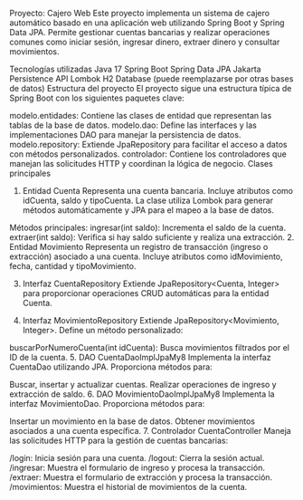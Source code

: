 Proyecto: Cajero Web
Este proyecto implementa un sistema de cajero automático basado en una aplicación web utilizando Spring Boot y Spring Data JPA. Permite gestionar cuentas bancarias y realizar operaciones comunes como iniciar sesión, ingresar dinero, extraer dinero y consultar movimientos.

Tecnologías utilizadas
Java 17
Spring Boot
Spring Data JPA
Jakarta Persistence API
Lombok
H2 Database (puede reemplazarse por otras bases de datos)
Estructura del proyecto
El proyecto sigue una estructura típica de Spring Boot con los siguientes paquetes clave:

modelo.entidades: Contiene las clases de entidad que representan las tablas de la base de datos.
modelo.dao: Define las interfaces y las implementaciones DAO para manejar la persistencia de datos.
modelo.repository: Extiende JpaRepository para facilitar el acceso a datos con métodos personalizados.
controlador: Contiene los controladores que manejan las solicitudes HTTP y coordinan la lógica de negocio.
Clases principales
1. Entidad Cuenta
Representa una cuenta bancaria. Incluye atributos como idCuenta, saldo y tipoCuenta. La clase utiliza Lombok para generar métodos automáticamente y JPA para el mapeo a la base de datos.

Métodos principales:
ingresar(int saldo): Incrementa el saldo de la cuenta.
extraer(int saldo): Verifica si hay saldo suficiente y realiza una extracción.
2. Entidad Movimiento
Representa un registro de transacción (ingreso o extracción) asociado a una cuenta. Incluye atributos como idMovimiento, fecha, cantidad y tipoMovimiento.

3. Interfaz CuentaRepository
Extiende JpaRepository<Cuenta, Integer> para proporcionar operaciones CRUD automáticas para la entidad Cuenta.

4. Interfaz MovimientoRepository
Extiende JpaRepository<Movimiento, Integer>. Define un método personalizado:

buscarPorNumeroCuenta(int idCuenta): Busca movimientos filtrados por el ID de la cuenta.
5. DAO CuentaDaoImplJpaMy8
Implementa la interfaz CuentaDao utilizando JPA. Proporciona métodos para:

Buscar, insertar y actualizar cuentas.
Realizar operaciones de ingreso y extracción de saldo.
6. DAO MovimientoDaoImplJpaMy8
Implementa la interfaz MovimientoDao. Proporciona métodos para:

Insertar un movimiento en la base de datos.
Obtener movimientos asociados a una cuenta específica.
7. Controlador CuentaController
Maneja las solicitudes HTTP para la gestión de cuentas bancarias:

/login: Inicia sesión para una cuenta.
/logout: Cierra la sesión actual.
/ingresar: Muestra el formulario de ingreso y procesa la transacción.
/extraer: Muestra el formulario de extracción y procesa la transacción.
/movimientos: Muestra el historial de movimientos de la cuenta.
